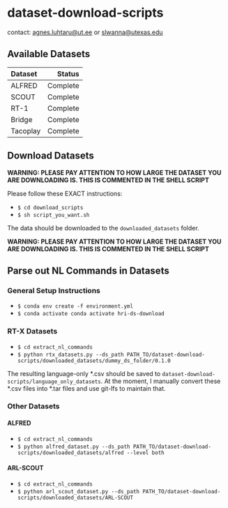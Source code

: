 # dataset-download-scripts

contact: agnes.luhtaru@ut.ee or slwanna@utexas.edu

## Available Datasets

| Dataset           |      Status |
| :---------------- |   --------: |
| ALFRED            |    Complete |
| SCOUT             |    Complete |
| RT-1              |    Complete |
| Bridge            |    Complete |
| Tacoplay          |    Complete |

## Download Datasets

**WARNING: PLEASE PAY ATTENTION TO HOW LARGE THE DATASET YOU ARE DOWNLOADING IS. THIS IS COMMENTED IN THE SHELL SCRIPT**

Please follow these EXACT instructions:
- ```$ cd download_scripts``` 
- ```$ sh script_you_want.sh```

The data should be downloaded to the ```downloaded_datasets``` folder.

**WARNING: PLEASE PAY ATTENTION TO HOW LARGE THE DATASET YOU ARE DOWNLOADING IS. THIS IS COMMENTED IN THE SHELL SCRIPT**

## Parse out NL Commands in Datasets

### General Setup Instructions

- ```$ conda env create -f environment.yml```
- ```$ conda activate conda activate hri-ds-download```

### RT-X Datasets

- ```$ cd extract_nl_commands```
- ```$ python rtx_datasets.py --ds_path PATH_TO/dataset-download-scripts/downloaded_datasets/dummy_ds_folder/0.1.0```

The resulting language-only *.csv should be saved to ```dataset-download-scripts/language_only_datasets```. At the moment,
I manually convert these *.csv files into *.tar files and use git-lfs to maintain that.

### Other Datasets

#### ALFRED

- ```$ cd extract_nl_commands```
- ```$ python alfred_dataset.py --ds_path PATH_TO/dataset-download-scripts/downloaded_datasets/alfred --level both```

#### ARL-SCOUT

- ```$ cd extract_nl_commands```
- ```$ python arl_scout_dataset.py --ds_path PATH_TO/dataset-download-scripts/downloaded_datasets/ARL-SCOUT```